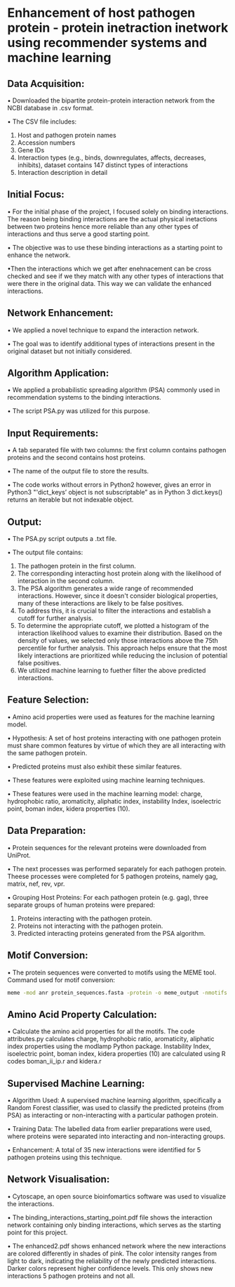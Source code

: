 
# Enhancement of host pathogen protein - protein inetraction inetwork using recommender systems and machine learning

## Data Acquisition:

• Downloaded the bipartite protein-protein interaction network from the NCBI database in .csv format.

•	The CSV file includes:

   1. Host and pathogen protein names
   2. Accession numbers
   3. Gene IDs
   4. Interaction types (e.g., binds, downregulates, affects, decreases, inhibits), dataset contains 147 distinct types of interactions
   5. Interaction description in detail



##  Initial Focus:
•	For the initial phase of the project, I focused solely on binding interactions. The reason being binding interactions are the actual physical inetactions between two proteins hence more reliable than any other types of interactions and thus serve a good starting point.

•	The objective was to use these binding interactions as a starting point to enhance the network.

•Then the interactions which we get after enehnacement can be cross checked and see if we they match with any other types of interactions that were there in the original data. This way we can validate the enhanced interactions.


##  Network Enhancement:
•	We applied a novel technique to expand the interaction network.

•	The goal was to identify additional types of interactions present in the original dataset but not initially considered.

## Algorithm Application:
•	We applied a probabilistic spreading algorithm (PSA) commonly used in recommendation systems to the binding interactions.

•	The script PSA.py was utilized for this purpose.

## Input Requirements:
•	A tab separated file with two columns: the first column contains pathogen proteins and the second contains host proteins.

•	The name of the output file to store the results. 

•	The code works without errors in Python2 however, gives an error in Python3 "'dict_keys’ object is not subscriptable” as  in Python 3 dict.keys() returns an iterable but not indexable object. 


##	Output:
•	The PSA.py script outputs a .txt file.

•	The output file contains:
1.	The pathogen protein in the first column.
2.	The corresponding interacting host protein along with the likelihood of interaction in the second column.
3.	The PSA algorithm generates a wide range of recommended interactions. However, since it doesn't consider biological properties, many of these interactions are likely to be false positives.
4.	To address this, it is crucial to filter the interactions and establish a cutoff for further analysis.
5.	To determine the appropriate cutoff, we plotted a histogram of the interaction likelihood values to examine their distribution. Based on the density of values, we selected only those interactions above the 75th percentile for further analysis. This approach helps ensure that the most likely interactions are prioritized while reducing the inclusion of potential false positives.
6.	We utilized machine learning to fuether filter the above predicted interactions.


## Feature Selection:
•	Amino acid properties were used as features for the machine learning model.

•	Hypothesis: A set of host proteins interacting with one pathogen protein must share common features by virtue of which they are all interacting with the same pathogen protein.

•	Predicted proteins must also exhibit these similar features.

•	These features were exploited using machine learning techniques.

• These features were used in the machine learning model: charge, hydrophobic ratio, aromaticity, aliphatic index, instability Index, isoelectric point, boman index, kidera properties (10).

## Data Preparation:
•	Protein sequences for the relevant proteins were downloaded from UniProt.

•	The next processes was performed separately for each pathogen protein. Theese processes were completed for 5 pathogen proteins,  namely gag, matrix, nef, rev, vpr.

•	Grouping Host Proteins: For each pathogen protein (e.g. gag), three separate groups of human proteins were prepared:
1.	Proteins interacting with the pathogen protein.
2.	Proteins not interacting with the pathogen protein.
3.	Predicted interacting proteins generated from the PSA algorithm.

## Motif Conversion:
•	The protein sequences were converted to motifs using the MEME tool. Command used for motif conversion:

```bash
meme -mod anr protein_sequences.fasta -protein -o meme_output -nmotifs 5 
```


## Amino Acid Property Calculation:
•	Calculate the amino acid properties for all the motifs. The code attributes.py calculates charge, hydrophobic ratio, aromaticity, aliphatic index properties using the modlamp Python package. Instability Index, isoelectric point, boman index, kidera properties (10) are calculated using R codes boman_ii_ip.r and kidera.r

## Supervised Machine Learning:
• Algorithm Used: A supervised machine learning algorithm, specifically a Random Forest classifier, was used to classify the predicted proteins (from PSA) as interacting or non-interacting with a particular pathogen protein.

• Training Data: The labelled data from earlier preparations were used, where proteins were separated into interacting and non-interacting groups.

• Enhancement: A total of 35 new interactions were identified for 5 pathogen proteins using this technique.

## Network Visualisation:
• Cytoscape, an open source bioinfomartics software was used to visualize the interactions.

• The binding_interactions_starting_point.pdf file shows the interaction network containing only binding interactions, which serves as the starting point for this project.

• The enhanced2.pdf shows enhanced network where the new interactions are colored differently in shades of pink. The color intensity ranges from light to dark, indicating the reliability of the newly predicted interactions. Darker colors represent higher confidence levels. This only shows new interactions 5 pathogen proteins and not all.



